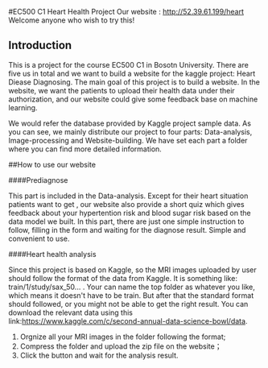 #EC500 C1 Heart Health Project
Our website : http://52.39.61.199/heart
Welcome anyone who wish to try this!
## Introduction

This is a project for the course EC500 C1 in Bosotn University.
There are five us in total and we want to build a website for the kaggle project: Heart Diease Diagnosing.
The main goal of this project is to build a website. In the website, we want the patients to upload their health data under their authorization, and our website could give some feedback base on machine learning.

We would refer the database provided by Kaggle project sample data.
As you can see, we mainly distribute our project to four parts: Data-analysis, Image-processing and Website-building. We have set each part a folder where you can find more detailed information. 


##How to use our website

####Prediagnose

 This part is included in the Data-analysis. Except for their heart situation patients want to get , our website also provide a short quiz which gives feedback about your hypertention risk and blood sugar risk based on the data model we built. 
 In this part, there are just one simple instruction to follow, filling in the form and waiting for the diagnose result. Simple and convenient to use. 

####Heart health analysis

 Since this project is based on Kaggle, so the MRI images uploaded by user should follow the format of the data from Kaggle. It is something like: train/1/study/sax_50... . Your can name the top folder as whatever you like, which means it doesn't have to be train. But after that the standard format should followed, or you might not be able to get the right result. You can download the relevant data using this link:https://www.kaggle.com/c/second-annual-data-science-bowl/data.
 1. Orgnize all your MRI images in the folder following the format;
 2. Compress the folder and upload the zip file on the website；
 3. Click the button and wait for the analysis result.

